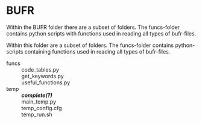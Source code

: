 BUFR
====

Within the BUFR folder there are a subset of folders. The funcs-folder contains python scripts with functions used in reading all types of bufr-files.

Within this folder are a subset of folders. The funcs-folder contains python-scripts containing functions used in reading all types of bufr-files.

<dl>
  <dt>funcs</dt>
  <dd>code_tables.py</dd>
  <dd>get_keywords.py</dd>
  <dd>useful_functions.py</dd>

  <dt>temp</dt>
  <dd><b><i>complete(?)</i></b></dd>
  <dd>main_temp.py</dd>
  <dd>temp_config.cfg</dd>
  <dd>temp_run.sh</dd>
</dl>
